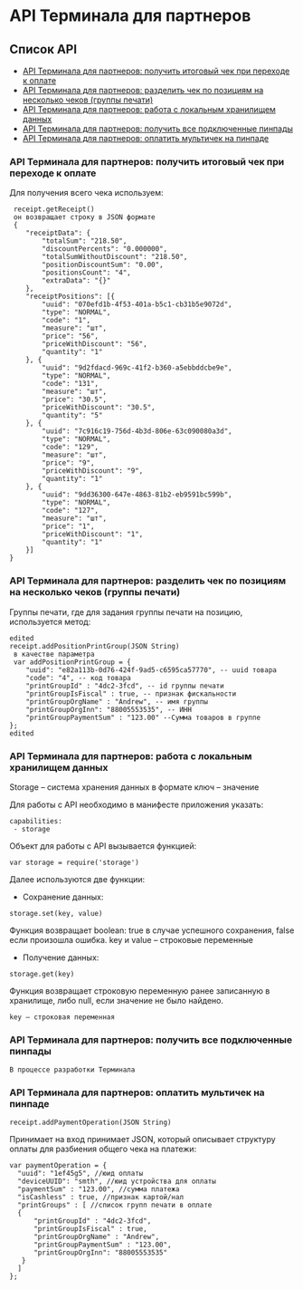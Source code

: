 # API Терминала для партнеров

## Список API
* [API Терминала для партнеров: получить итоговый чек при переходе к оплате](#001)
* [API Терминала для партнеров: разделить чек по позициям на несколько чеков (группы печати)](#002)
* [API Терминала для партнеров: работа с локальным хранилищем данных](#003)
* [API Терминала для партнеров: получить все подключенные пинпады](#004)
* [API Терминала для партнеров: оплатить мультичек на пинпаде](#005)

<a name="001"></a>
### API Терминала для партнеров: получить итоговый чек при переходе к оплате

Для получения всего чека используем:
```
 receipt.getReceipt()
 он возвращает строку в JSON формате
 {
    "receiptData": {
        "totalSum": "218.50",
        "discountPercents": "0.000000",
        "totalSumWithoutDiscount": "218.50",
        "positionDiscountSum": "0.00",
        "positionsCount": "4",
        "extraData": "{}"
    },
    "receiptPositions": [{
        "uuid": "070efd1b-4f53-401a-b5c1-cb31b5e9072d",
        "type": "NORMAL",
        "code": "1",
        "measure": "шт",
        "price": "56",
        "priceWithDiscount": "56",
        "quantity": "1"
    }, {
        "uuid": "9d2fdacd-969c-41f2-b360-a5ebbddcbe9e",
        "type": "NORMAL",
        "code": "131",
        "measure": "шт",
        "price": "30.5",
        "priceWithDiscount": "30.5",
        "quantity": "5"
    }, {
        "uuid": "7c916c19-756d-4b3d-806e-63c090080a3d",
        "type": "NORMAL",
        "code": "129",
        "measure": "шт",
        "price": "9",
        "priceWithDiscount": "9",
        "quantity": "1"
    }, {
        "uuid": "9dd36300-647e-4863-81b2-eb9591bc599b",
        "type": "NORMAL",
        "code": "127",
        "measure": "шт",
        "price": "1",
        "priceWithDiscount": "1",
        "quantity": "1"
    }]
}
```

<a name="002"></a>
### API Терминала для партнеров: разделить чек по позициям на несколько чеков (группы печати)

Группы печати, где для задания группы печати на позицию, используется метод:
```
edited 
receipt.addPositionPrintGroup(JSON String)
 в качестве параметра
 var addPositionPrintGroup = {
    "uuid": "e82a113b-0d76-424f-9ad5-c6595ca57770", -- uuid товара
    "code": "4", -- код товара
    "printGroupId" : "4dc2-3fcd", -- id группы печати
    "printGroupIsFiscal" : true, -- признак фискальности
    "printGroupOrgName" : "Andrew", -- имя группы
    "printGroupOrgInn": "88005553535", -- ИНН
    "printGroupPaymentSum" : "123.00" --Сумма товаров в группе
};
edited
```

<a name="003"></a>
### API Терминала для партнеров: работа с локальным хранилищем данных

Storage – система хранения данных в формате ключ – значение

Для работы с API необходимо в манифесте приложения указать:
```
capabilities:
 - storage
```

Объект для работы с API вызывается функцией:
```
var storage = require('storage')
```

Далее используются две функции:

* Сохранение данных:
```
storage.set(key, value)
```
Функция возвращает boolean: true в случае успешного сохранения, false если произошла ошибка.
key и value – строковые переменные

* Получение данных:
```
storage.get(key)
```
Функция возвращает строковую переменную ранее записанную в хранилище, либо null, если значение не было найдено.
```
key – строковая переменная
```

<a name="004"></a>
### API Терминала для партнеров: получить все подключенные пинпады
`В процессе разработки Терминала`

<a name="005"></a>
### API Терминала для партнеров: оплатить мультичек на пинпаде
```
receipt.addPaymentOperation(JSON String)
```

Принимает на вход принимает JSON, который описывает структуру оплаты для разбиения общего чека на платежи:
```
var paymentOperation = {
  "uuid": "1ef45g5", //юид оплаты
  "deviceUUID": "smth", //юид устройства для оплаты
  "paymentSum" : "123.00", //сумма платежа
  "isCashless" : true, //признак картой/нал
  "printGroups" : [ //список групп печати в оплате
  {
      "printGroupId" : "4dc2-3fcd",
      "printGroupIsFiscal" : true,
      "printGroupOrgName" : "Andrew",
      "printGroupPaymentSum" : "123.00",
      "printGroupOrgInn": "88005553535"
   }
  ]
};
```
